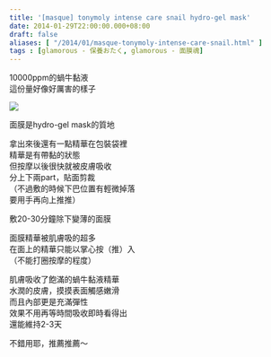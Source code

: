 ```yaml
---
title: '[masque] tonymoly intense care snail hydro-gel mask'
date: 2014-01-29T22:00:00.000+08:00
draft: false
aliases: [ "/2014/01/masque-tonymoly-intense-care-snail.html" ]
tags : [glamorous - 保養おたく, glamorous - 面膜魂]
---
```


10000ppm的蝸牛黏液  
這份量好像好厲害的樣子  

![](/images/tonymolysnailgel.jpg)

面膜是hydro-gel mask的質地

拿出來後還有一點精華在包裝袋裡  
精華是有帶黏的狀態  
但按摩以後很快就被皮膚吸收  
分上下兩part，貼面剪裁  
（不過敷的時候下巴位置有輕微掉落  
要用手再向上推推）  

敷20-30分鐘除下變薄的面膜  

面膜精華被肌膚吸的超多  
在面上的精華只能以掌心按（推）入  
（不能打圈按摩的程度）  
  
肌膚吸收了飽滿的蝸牛黏液精華  
水潤的皮膚，摸摸表面觸感嫩滑  
而且內部更是充滿彈性  
效果不用再等時間吸收即時看得出  
還能維持2-3天  
  
  
不錯用耶，推薦推薦～
